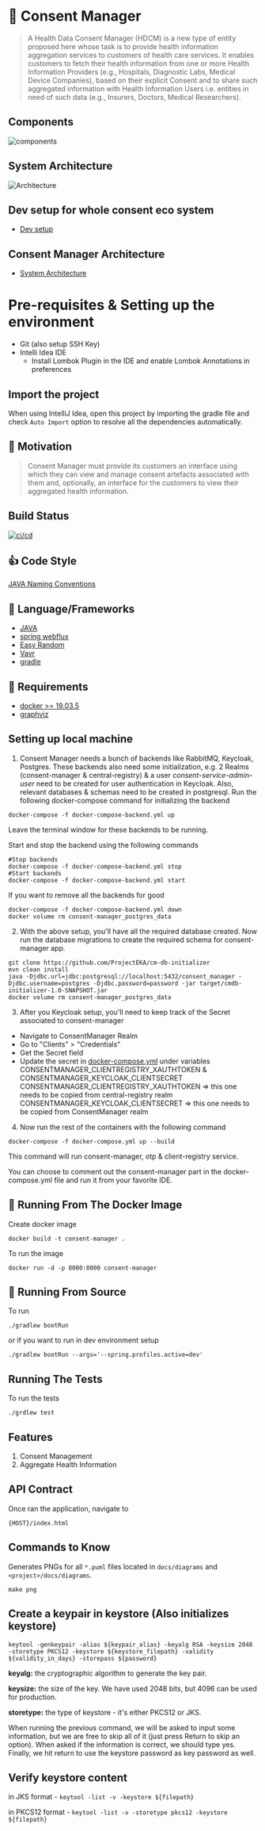 # :convenience_store: Consent Manager

> A Health Data Consent Manager (HDCM) is a new type of entity proposed here whose task is to provide
> health information aggregation services to customers of health care services. It enables customers to
> fetch their health information from one or more Health Information Providers (e.g., Hospitals,
> Diagnostic Labs, Medical Device Companies), based on their explicit Consent and to share such
> aggregated information with Health Information Users i.e. entities in need of such data (e.g., Insurers,
> Doctors, Medical Researchers).

## Components

![components](docs/diagrams/ProjectEKA-Simplified-Arch.jpg)

## System Architecture

![Architecture](docs/diagrams/architecture.png)

## Dev setup for whole consent eco system

* [Dev setup](docs/dev-setup.md)

## Consent Manager Architecture

* [System Architecture](./docs/architecture.md)

# Pre-requisites & Setting up the environment

 * Git (also setup SSH Key)
 * Intelli Idea IDE
   * Install Lombok Plugin in the IDE and enable Lombok Annotations in preferences
 
## Import the project

When using IntelliJ Idea, open this project by importing the gradle file and check `Auto Import` option to resolve 
all the dependencies automatically.

## :muscle: Motivation

> Consent Manager must provide its customers an interface using which they can view
> and manage consent artefacts associated with them and, optionally, an interface for
> the customers to view their aggregated health information.

## Build Status

[![ci/cd](https://github.com/ProjectEKA/hdaf/workflows/GitHub%20Actions/badge.svg)](https://github.com/ProjectEKA/hdaf/actions)

## :+1: Code Style

[JAVA Naming Conventions](https://google.github.io/styleguide/javaguide.html)

## :tada: Language/Frameworks

*   [JAVA](https://docs.microsoft.com/en-us/dotnet/csharp/language-reference/)
*   [spring webflux](https://docs.microsoft.com/en-us/aspnet/core/?view=aspnetcore-3.1)
*   [Easy Random](https://github.com/j-easy/easy-random)
*   [Vavr](https://www.vavr.io/vavr-docs/)
*   [gradle](https://docs.gradle.org/5.6.4/userguide/userguide.html)

## :checkered_flag: Requirements

*   [docker >= 19.03.5](https://www.docker.com/)
*   [graphviz](https://graphviz.gitlab.io/download/)

## Setting up local machine
1. Consent Manager needs a bunch of backends like RabbitMQ, Keycloak, Postgres.  These backends also need some initialization, 
e.g. 2 Realms (consent-manager & central-registry) & a user *consent-service-admin-user* need to be created for user authentication in Keycloak.  Also, relevant databases & schemas need to be created in postgresql.
Run the following docker-compose command for initializing the backend

```alpha
docker-compose -f docker-compose-backend.yml up
```  
Leave the terminal window for these backends to be running.

Start and stop the backend using the following commands
```alpha
#Stop backends
docker-compose -f docker-compose-backend.yml stop
#Start backends
docker-compose -f docker-compose-backend.yml start
```  


If you want to remove all the backends for good

```alpha
docker-compose -f docker-compose-backend.yml down
docker volume rm consent-manager_postgres_data
```

2. With the above setup, you'll have all the required database created.  Now run the database migrations to create the required schema for consent-manager app.


```alpha
git clone https://github.com/ProjectEKA/cm-db-initializer
mvn clean install
java -Djdbc.url=jdbc:postgresql://localhost:5432/consent_manager -Djdbc.username=postgres -Djdbc.password=password -jar target/cmdb-initializer-1.0-SNAPSHOT.jar
docker volume rm consent-manager_postgres_data
```
  
3. After you Keycloak setup, you'll need to keep track of the Secret associated to consent-manager 
* Navigate to ConsentManager Realm
* Go to "Clients" > "Credentials"
* Get the Secret field
* Update the secret in [docker-compose.yml](docker-compose.yml) under variables CONSENTMANAGER_CLIENTREGISTRY_XAUTHTOKEN & CONSENTMANAGER_KEYCLOAK_CLIENTSECRET
CONSENTMANAGER_CLIENTREGISTRY_XAUTHTOKEN => this one needs to be copied from central-registry realm
CONSENTMANAGER_KEYCLOAK_CLIENTSECRET => this one needs to be copied from ConsentManager realm 

4. Now run the rest of the containers with the following command

```alpha
docker-compose -f docker-compose.yml up --build
```  
This command will run consent-manager, otp & client-registry service.   

You can choose to comment out the consent-manager part in the docker-compose.yml file and run it from your favorite IDE.

## :whale: Running From The Docker Image

Create docker image

```alpha
docker build -t consent-manager .
```

To run the image

```alpha
docker run -d -p 8000:8000 consent-manager
```

## :rocket: Running From Source

To run

```alpha
./gradlew bootRun
```

or if you want to run in dev environment setup

```alpha
./gradlew bootRun --args='--spring.profiles.active=dev'
```

## Running The Tests

To run the tests
```alpha
./grdlew test
```

## Features

1.  Consent Management
2.  Aggregate Health Information

## API Contract

Once ran the application, navigate to

```alpha
{HOST}/index.html
```

## Commands to Know

Generates PNGs for all `*.puml` files located in `docs/diagrams` and `<project>/docs/diagrams`.

 ```alpha
 make png
```

## Create a keypair in keystore (Also initializes keystore) 
```keytool -genkeypair -alias ${keypair_alias} -keyalg RSA -keysize 2048 -storetype PKCS12 -keystore ${keystore_filepath} -validity ${validity_in_days} -storepass ${password}```

**keyalg:** the cryptographic algorithm to generate the key pair.

**keysize:** the size of the key. We have used 2048 bits, but 4096 can be used for production.

**storetype:** the type of keystore - it's either PKCS12 or JKS.

When running the previous command, we will be asked to input some information, but we are free to skip all of it (just press Return to skip an option). When asked if the information is correct, we should type yes. Finally, we hit return to use the keystore password as key password as well.

## Verify keystore content

in JKS format - ```keytool -list -v -keystore ${filepath}```

in PKCS12 format - ```keytool -list -v -storetype pkcs12 -keystore ${filepath}```
